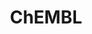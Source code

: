 ---
bigquery: https://console.cloud.google.com/bigquery?p=patents-public-data&d=ebi_chembl&page=dataset
citation: '"The ChEMBL database in 2017." Anna Gaulton, Anne Hersey, Michał Nowotka,
  A Patrícia Bento, Jon Chambers, David Mendez, Prudence Mutowo, Francis Atkinson,
  Louisa J Bellis, Elena Cibrián-Uhalte, Mark Davies, Nathan Dedman, Anneli Karlsson,
  María Paula Magariños, John P Overington, George Papadatos, Ines Smit, Andrew R
  Leach Nucleic acids Research (2017) 45 (Database Issue), D945-D954'
contributors: European Bioinformatics Institute
cost: None
description: ChEMBL Data is a manually curated database of small molecules used in
  drug discovery, including information about existing patented drugs.
documentation: 'schema: https://www.ebi.ac.uk/chembl/db_schema


  '
last_edit: 04/08/2022, 16:00:12
location: https://console.cloud.google.com/marketplace/product/google_patents_public_datasets/chembl
maintained_by: EMBL-EBI, an outstation of European Molecular Biology Laboratory
related_publications: '

  ChEMBL: towards direct deposition of bioassay data.


  Mendez D, Gaulton A, Bento AP, Chambers J, De Veij M, Félix E, Magariños MP, Mosquera
  JF, Mutowo P, Nowotka M, Gordillo-Marañón M, Hunter F, Junco L, Mugumbate G, Rodriguez-Lopez
  M, Atkinson F, Bosc N, Radoux CJ, Segura-Cabrera A, Hersey A, Leach AR.


  — Nucleic Acids Res. 2019; 47(D1):D930-D940. doi: 10.1093/nar/gky1075

  '
schema_fields:
- acd_most_apka
- lle
- stat
- class_level
- protein_class_desc
- updated_on
- indref_id
- hbd_lipinski
- inorganic_flag
- formulation_id
- assay_subcellular_fraction
- mol_hrac_id
- mc_tax_id
- type
- innovator_company
- standard_units
- publication_number
- standard_inchi_key
- max_phase
- efo_id
- curation_comment
- source
- orig_description
- assay_cell_type
- parent_molregno
- molecular_species
- oc_id
- record_id
- withdrawn_class
- l2
- db_version
- level1_description
- clo_id
- published_units
- domain_id
- l7
- component_synonym
- met_comment
- mc_target_accession
- cellosaurus_id
- ingredient
- ddd_comment
- oral
- patent_no
- ddd_id
- psa
- co_stem_id
- efo_term
- assay_organism
- molfile
- cidx
- site_name
- label
- max_phase_for_ind
- atc_code
- curated_by
- compound_key
- pubmed_id
- submission_date
- domain_name
- active_molregno
- name
- normal_range_max
- level4
- go_id
- met_id
- first_in_class
- ddd_admr
- standard_upper_value
- l5
- warnref_id
- warning_description
- prod_pat_id
- confidence_score
- warning_country
- issue
- level1
- subgroup
- ref_id
- patent_use_code
- target_type
- dosed_ingredient
- hbd
- usan_stem
- smid
- cx_most_apka
- src_description
- site_id
- syn_type
- bao_id
- activity_count
- warning_id
- mc_target_type
- standard_text_value
- heavy_atoms
- metref_id
- comp_go_id
- short_name
- ro3_pass
- topical
- assay_class_id
- prodrug
- black_box_warning
- major_class
- bao_format
- assay_tax_id
- parent_go_id
- assay_param_id
- molecule_type
- patent_expire_date
- cell_source_organism
- domain_type
- related_tid
- variant_id
- aidx
- entity_id
- domain_description
- helm_notation
- target_mapping
- standard_value
- mechanism_comment
- parameter_value
- usan_stem_definition
- published_relation
- approval_date
- mw_monoisotopic
- hba_lipinski
- level2_description
- assay_category
- acd_most_bpka
- stem_class
- bao_endpoint
- prediction_method
- organism
- std_act_id
- molecular_mechanism
- le
- tid
- ridx
- level3_description
- route
- last_active
- mechanism_of_action
- level3
- standard_type
- activity_comment
- usan_year
- country
- year
- compsyn_id
- withdrawn_year
- tissue_id
- assay_id
- cpd_str_alert_id
- doc_id
- upper_value
- sei
- synonyms
- cell_description
- smarts
- relationship_desc
- acd_logp
- uo_units
- src_compound_id
- withdrawn_reason
- bto_id
- who_extra
- cell_source_tax_id
- parent_id
- level4_description
- sequence_md5sum
- published_value
- drug_substance_flag
- annotation
- direct_interaction
- toid
- mc_target_name
- trade_name
- standard_relation
- path
- parenteral
- definition
- caloha_id
- biocomp_id
- withdrawn_flag
- enzyme_name
- action_type
- cx_most_bpka
- tid_fixed
- l6
- therapeutic_flag
- enzyme_tid
- relationship
- compd_id
- creation_date
- set_name
- product_id
- description
- previous_company
- units
- hrac_code
- structure_type
- qudt_units
- as_id
- cell_name
- db_source
- homologue
- drug_record_id
- warning_year
- level5
- journal
- assay_strain
- activity_id
- ass_cls_map_id
- withdrawn_country
- drugind_id
- actsm_id
- protein_class_synonym
- usan_stem_id
- met_conversion
- cx_logd
- component_id
- res_stem_id
- who_name
- active_ingredient
- targcomp_id
- comp_class_id
- published_type
- l8
- assay_type
- last_page
- assay_test_type
- usan_substem
- doc_type
- cl_lincs_id
- targrel_id
- idx
- comments
- src_id
- rgid
- status
- aspect
- value
- pchembl_value
- natural_product
- frac_class_id
- polymer_flag
- assay_source
- dosage_form
- isoform
- tbl
- mecref_id
- result_flag
- alert_name
- level2
- source_domain_id
- hrac_class_id
- relationship_type
- molregno
- l1
- ddd_units
- ref_type
- bei
- full_molformula
- mesh_id
- volume
- confidence
- warning_type
- assay_tissue
- uberon_id
- ad_type
- sitecomp_id
- job_id
- availability_type
- chirality
- title
- tax_id
- relation
- doi
- parameter_type
- accession
- cx_logp
- text_value
- l3
- qed_weighted
- first_page
- alogp
- target_desc
- chebi_par_id
- priority
- indication_class
- cell_id
- disease_efficacy
- delist_flag
- metabolite_record_id
- mw_freebase
- irac_code
- cell_ontology_id
- standard_flag
- ap_id
- component_type
- full_mwt
- pref_name
- stem
- ref_url
- pathway_key
- num_lipinski_ro5_violations
- class_type
- l4
- data_validity_comment
- abstract
- updated_by
- warning_class
- potential_duplicate
- site_residues
- alert_id
- nda_type
- substrate_record_id
- ddd_value
- compound_name
- downgraded
- authors
- rtb
- patent_id
- cell_source_tissue
- protclasssyn_id
- company
- end_position
- canonical_smiles
- start_position
- strength
- pathway_id
- alert_set_id
- chembl_id
- parent_type
- applicant_full_name
- mol_atc_id
- predbind_id
- sequence
- first_approval
- mesh_heading
- drug_product_flag
- research_stem
- mutation
- acd_logd
- aromatic_rings
- binding_site_comment
- frac_code
- normal_range_min
- mc_organism
- selectivity_comment
- src_assay_id
- molsyn_id
- mol_irac_id
- num_ro5_violations
- log_id
- mol_frac_id
- entity_type
- protein_class_id
- src_short_name
- mec_id
- standard_inchi
- version
- num_alerts
- irac_class_id
- assay_desc
- hba
- species_group_flag
shortname: chembl
tags:
- biotechnology
- health
- chemical
- bioinformatics
- medical
terms_of_use: CC BY-SA 3.0
title: ChEMBL
uuid: e232a192-965c-4ec9-904c-155b6dfe56c5
---